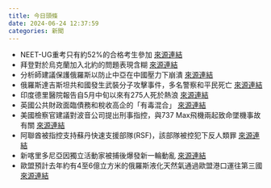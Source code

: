 ```yaml
---
title: 今日頭條
date: 2024-06-24 12:37:59
categories: 新聞            
---
```

- NEET-UG重考只有約52%的合格考生參加 [來源連結](https://www.thehindu.com/news/morning-digest-june-24-2024/article68325652.ece)
- 拜登對於烏克蘭加入北約的問題表現含糊 [來源連結](https://asiatimes.com/2024/06/trump-biden-nato-plans-provoked-the-ukraine-war/)
- 分析師建議保護俄羅斯以防止中亞在中國壓力下崩潰 [來源連結](https://asiatimes.com/2024/06/putins-high-risk-north-korea-gambit/)
- 俄羅斯達吉斯坦共和國發生武裝分子攻擊事件，多名警察和平民死亡 [來源連結](https://www.thehindu.com/news/international/gunmen-kill-15-police-officers-and-several-civilians-in-russias-southern-dagestan-region/article68326379.ece)
- 印度德里醫院報告自5月中旬以來有275人死於熱浪 [來源連結](https://www.theguardian.com/world/article/2024/jun/24/delhi-heat-stroke-clinic-first-ram-manohar-lohia-hospital)
- 英國公共財政面臨債務和稅收高企的「有毒混合」 [來源連結](https://www.theguardian.com/business/live/2024/jun/24/uk-economic-misery-index-election-advertised-salaries-fall-ftse-stock-markets-business-live)
- 美國檢察官建議對波音公司提出刑事指控，與737 Max飛機兩起致命墜機事故有關 [來源連結](https://www.theguardian.com/business/article/2024/jun/24/boeing-charges-us-prosecutors-737-max-crashes)
- 阿聯酋被指控支持蘇丹快速支援部隊(RSF)，該部隊被控犯下反人類罪 [來源連結](https://www.theguardian.com/global-development/article/2024/jun/24/uk-allegedly-suppressing-criticism-uae-arming-sudan-rsf-militia-genocide-darfur)
- 新喀里多尼亞因獨立活動家被捕後爆發新一輪動亂 [來源連結](https://www.theguardian.com/world/article/2024/jun/24/new-caledonia-unrest-independence-activists-france-detention)
- 歐盟預計去年約有4至6億立方米的俄羅斯液化天然氣通過歐盟港口運往第三國 [來源連結](https://www.theguardian.com/world/live/2024/jun/24/russia-ukraine-war-live-russia-claims-us-responsible-for-ukrainian-attack-on-crimean-peninsula)



